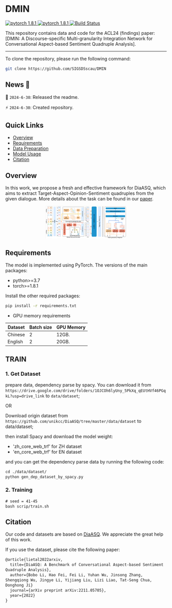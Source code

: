 <!-- <p align="center"> -->
<!-- </p> -->
# DMIN
<a href="https://github.com/SIGSDSscau/DMIN">
  <img src="https://img.shields.io/badge/DMIN-0.1-blue" alt="pytorch 1.8.1">
</a>
<a href="https://github.com/SIGSDSscau/DMIN" rel="nofollow">
  <img src="https://img.shields.io/badge/pytorch-1.8.1-green" alt="pytorch 1.8.1">
</a>
<a href="https://huggingface.co/docs/transformers/index" rel="nofollow">
  <img src="https://img.shields.io/badge/transformers-4.24.0-orange" alt="Build Status">
</a>

This repository contains data and code for the ACL24 (findings) paper: [DMIN: A Discourse-specific Multi-granularity Integration Network for Conversational Aspect-based Sentiment Quadruple Analysis].

------

To clone the repository, please run the following command:

```bash
git clone https://github.com/SIGSDSscau/DMIN
```

## News 🎉

:loudspeaker: `2024-6-30`: Released the readme.

:zap: `2024-6-30`: Created repository.  


## Quick Links
- [Overview](#overview)
- [Requirements](#requirements)
- [Data Preparation](#data-preparation)
- [Model Usage](#model-usage)
- [Citation](#citation)


## Overview
In this work, we propose a fresh and effective framework for DiaASQ, which aims to extract Target-Aspect-Opinion-Sentiment quadruples from the given dialogue.
More details about the task can be found in our [paper](https://arxiv.org/abs/2211.05705).

<center>
<img src="./data/fig_model.png" width="50%" />
</center>


## Requirements

The model is implemented using PyTorch. The versions of the main packages:

+ python>=3.7
+ torch>=1.8.1

Install the other required packages:
``` bash
pip install -r requirements.txt
```


+ GPU memory requirements 

| Dataset | Batch size | GPU Memory |
| --- | --- | --- |
| Chinese | 2 |  12GB. |
| English | 2 | 20GB. |

## TRAIN
### 1. Get Dataset
prepare data, dependency parse by spacy. You can download it from ```https://drive.google.com/drive/folders/1OJCOh6lyUny_5PkXq_qEUtHVf46PGqkL?usp=drive_link``` to ```data/dataset```;

OR

Download origin dataset from ```https://github.com/unikcc/DiaASQ/tree/master/data/dataset``` to data/dataset;

then install Spacy and download the model weight:
  - 'zh_core_web_trf' for ZH dataset
  - 'en_core_web_trf' for EN dataset

and you can get the dependency parse data by running the following code:
```
cd ./data/dataset/
python gen_dep_dataset_by_spacy.py
```


### 2. Training
```
# seed = 41-45
bash scrip/train.sh
```

## Citation
Our code and datasets are based on [DiaASQ](https://github.com/unikcc/DiaASQ). We appreciate the great help of this work.

If you use the dataset, please cite the following paper:
```
@article{lietal2022arxiv,
  title={DiaASQ: A Benchmark of Conversational Aspect-based Sentiment Quadruple Analysis},
  author={Bobo Li, Hao Fei, Fei Li, Yuhan Wu, Jinsong Zhang, Shengqiong Wu, Jingye Li, Yijiang Liu, Lizi Liao, Tat-Seng Chua, Donghong Ji}
  journal={arXiv preprint arXiv:2211.05705},
  year={2022}
}
```
